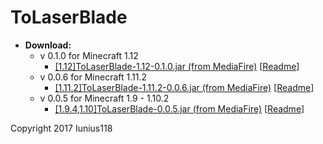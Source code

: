 # ToLaserBlade

- **Download:**
  - v 0.1.0 for Minecraft 1.12
    - [[1.12]ToLaserBlade-1.12-0.1.0.jar (from MediaFire)](http://www.mediafire.com/file/oc069zuo1cqd3us) [[Readme](https://github.com/Iunius118/ToLaserBlade/blob/1.12_0.1.0/src/main/resources/README_ToLaserBlade.txt)]
  - v 0.0.6 for Minecraft 1.11.2
    - [[1.11.2]ToLaserBlade-1.11.2-0.0.6.jar (from MediaFire)](http://www.mediafire.com/file/tkr0dtqmoht9d22) [[Readme](https://github.com/Iunius118/ToLaserBlade/blob/1.11.2_0.0.6/src/main/resources/README_ToLaserBlade.txt)]
  - v 0.0.5 for Minecraft 1.9 - 1.10.2
    - [[1.9.4,1.10]ToLaserBlade-0.0.5.jar (from MediaFire)](http://www.mediafire.com/download/nchz850xncu2awt) [[Readme](https://github.com/Iunius118/ToLaserBlade/blob/0.0.5/src/main/resources/README_ToLaserBlade.txt)]

Copyright 2017 Iunius118
